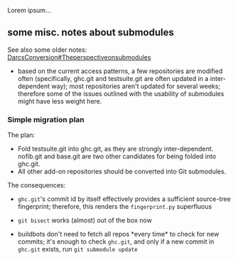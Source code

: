 
Lorem ipsum...


## some misc. notes about submodules



See also some older notes: [DarcsConversion\#Theperspectiveonsubmodules](darcs-conversion#the-perspective-on-submodules)


- based on the current access patterns, a few repositories are modified often (specifically,  ghc.git and testsuite.git are often updated in a inter-dependent way); most repositories aren't updated for several weeks; therefore some of the issues outlined with the usability of submodules might have less weight here.

### Simple migration plan



The plan:


- Fold testsuite.git into ghc.git, as they are strongly inter-dependent. nofib.git and base.git are two other candidates for being folded into ghc.git.
- All other add-on repositories should be converted into Git submodules.


The consequences:


- `ghc.git`'s commit id by itself effectively provides a sufficient source-tree fingerprint; therefore, this renders the `fingerprint.py` superfluous

- `git bisect` works (almost) out of the box now

- buildbots don't need to fetch all repos \*every time\* to check for new commits; it's enough to check `ghc.git`, and only if a new commit in `ghc.git` exists, run `git submodule update`
